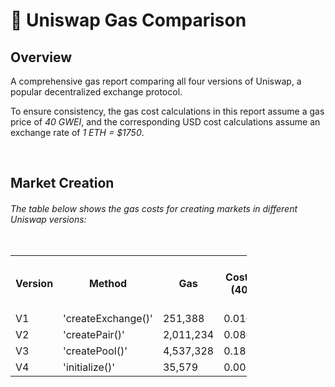 # 🦄 Uniswap Gas Comparison

## Overview

A comprehensive gas report comparing all four versions of Uniswap, a popular decentralized exchange protocol.

To ensure consistency, the gas cost calculations in this report assume a gas price of *40 GWEI*, and the corresponding USD cost calculations assume an exchange rate of *1 ETH = $1750*.

&nbsp;

## Market Creation

###### *The table below shows the gas costs for creating markets in different Uniswap versions:*

<table align="left" style="width: 75%;">
   <tr>
      <th>Version</th>
      <th>Method</th>
      <th>Gas</th>
      <th>Cost in ETH (40 gwei)</th>
      <th>Cost in USD (1 ETH = $1750)</th>
   </tr>
   <tr>
      <td>V1</td>
      <td>'createExchange()'</td>
      <td>251,388</td>
      <td>0.01005552</td>
      <td>$17.61</td>
   </tr>
   <tr>
      <td>V2</td>
      <td>'createPair()'</td>
      <td>2,011,234</td>
      <td>0.08044936</td>
      <td>$140.79</td>
   </tr>
   <tr>
      <td>V3</td>
      <td>'createPool()'</td>
      <td>4,537,328</td>
      <td>0.18149312</td>
      <td>$318.37</td>
   </tr>
   <tr>
      <td>V4</td>
      <td>'initialize()'</td>
      <td>35,579</td>
      <td>0.00142316</td>
      <td>$2.49</td>
   </tr>
</table>